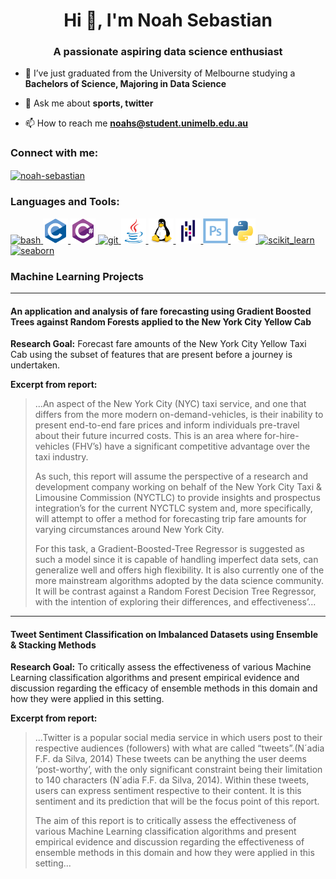 <h1 align="center">Hi 👋, I'm Noah Sebastian</h1>
<h3 align="center">A passionate aspiring data science enthusiast</h3>

- 🌱 I’ve just graduated from the University of Melbourne studying a  **Bachelors of Science, Majoring in Data Science**

- 💬 Ask me about **sports, twitter**

- 📫 How to reach me **noahs@student.unimelb.edu.au**

<h3 align="left">Connect with me:</h3>
<p align="left">
<a href="https://linkedin.com/in/noah-sebastian" target="blank"><img align="center" src="https://raw.githubusercontent.com/rahuldkjain/github-profile-readme-generator/master/src/images/icons/Social/linked-in-alt.svg" alt="noah-sebastian" height="30" width="40" /></a>
</p>

<h3 align="left">Languages and Tools:</h3>
<p align="left"> <a href="https://www.gnu.org/software/bash/" target="_blank" rel="noreferrer"> <img src="https://www.vectorlogo.zone/logos/gnu_bash/gnu_bash-icon.svg" alt="bash" width="40" height="40"/> </a> <a href="https://www.cprogramming.com/" target="_blank" rel="noreferrer"> <img src="https://raw.githubusercontent.com/devicons/devicon/master/icons/c/c-original.svg" alt="c" width="40" height="40"/> </a> <a href="https://www.w3schools.com/cs/" target="_blank" rel="noreferrer"> <img src="https://raw.githubusercontent.com/devicons/devicon/master/icons/csharp/csharp-original.svg" alt="csharp" width="40" height="40"/> </a> <a href="https://git-scm.com/" target="_blank" rel="noreferrer"> <img src="https://www.vectorlogo.zone/logos/git-scm/git-scm-icon.svg" alt="git" width="40" height="40"/> </a> <a href="https://www.java.com" target="_blank" rel="noreferrer"> <img src="https://raw.githubusercontent.com/devicons/devicon/master/icons/java/java-original.svg" alt="java" width="40" height="40"/> </a> <a href="https://www.linux.org/" target="_blank" rel="noreferrer"> <img src="https://raw.githubusercontent.com/devicons/devicon/master/icons/linux/linux-original.svg" alt="linux" width="40" height="40"/> </a> <a href="https://pandas.pydata.org/" target="_blank" rel="noreferrer"> <img src="https://raw.githubusercontent.com/devicons/devicon/2ae2a900d2f041da66e950e4d48052658d850630/icons/pandas/pandas-original.svg" alt="pandas" width="40" height="40"/> </a> <a href="https://www.photoshop.com/en" target="_blank" rel="noreferrer"> <img src="https://raw.githubusercontent.com/devicons/devicon/master/icons/photoshop/photoshop-line.svg" alt="photoshop" width="40" height="40"/> </a> <a href="https://www.python.org" target="_blank" rel="noreferrer"> <img src="https://raw.githubusercontent.com/devicons/devicon/master/icons/python/python-original.svg" alt="python" width="40" height="40"/> </a> <a href="https://scikit-learn.org/" target="_blank" rel="noreferrer"> <img src="https://upload.wikimedia.org/wikipedia/commons/0/05/Scikit_learn_logo_small.svg" alt="scikit_learn" width="40" height="40"/> </a> <a href="https://seaborn.pydata.org/" target="_blank" rel="noreferrer"> <img src="https://seaborn.pydata.org/_images/logo-mark-lightbg.svg" alt="seaborn" width="40" height="40"/> </a> </p>

<h3 align="left">Machine Learning Projects</h3>

---

<h4 align="left">An application and analysis of fare forecasting using Gradient Boosted Trees against Random Forests applied to the New York City Yellow Cab</h4>

**Research Goal:** Forecast fare amounts of the New York City Yellow Taxi Cab using the subset of features that are present before a journey is undertaken.

**Excerpt from report:**
> ...An aspect of the New York City (NYC) taxi service, and one that differs from the more modern
on-demand-vehicles, is their inability to present end-to-end fare prices and inform individuals pre-travel
about their future incurred costs. This is an area where for-hire-vehicles (FHV’s) have a significant
competitive advantage over the taxi industry.
>
> As such, this report will assume the perspective of a research and development company working
on behalf of the New York City Taxi & Limousine Commission (NYCTLC) to provide insights and
prospectus integration’s for the current NYCTLC system and, more specifically, will attempt to offer
a method for forecasting trip fare amounts for varying circumstances around New York City.
>
> For this task, a Gradient-Boosted-Tree Regressor is suggested as such a model since it is capable
of handling imperfect data sets, can generalize well and offers high flexibility. It is also currently
one of the more mainstream algorithms adopted by the data science community. It will be contrast
against a Random Forest Decision Tree Regressor, with the intention of exploring their differences,
and effectiveness’... 

---

<h4 align="left"> Tweet Sentiment Classification on Imbalanced Datasets using Ensemble & Stacking Methods </h4>

**Research Goal:** To critically assess the effectiveness of various Machine Learning classification algorithms and present empirical evidence and discussion regarding the efficacy of ensemble methods in this domain and how they were applied in this setting.

**Excerpt from report:**
> ...Twitter is a popular social media service in
which users post to their respective audiences
(followers) with what are called “tweets”.(N´adia
F.F. da Silva, 2014) These tweets can be anything the user deems ‘post-worthy’, with the
only significant constraint being their limitation to 140 characters (N´adia F.F. da Silva,
2014). Within these tweets, users can express sentiment respective to their content. It is this
sentiment and its prediction that will be the focus point of this report.
>
> The aim of this report is to critically assess the effectiveness of various Machine
Learning classification algorithms and present empirical evidence and discussion regarding
the effectiveness of ensemble methods in this domain and how they were applied in this setting...
